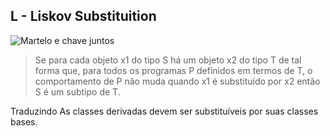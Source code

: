 ## L - Liskov Substituition 
![Martelo e chave juntos](https://accesto.com/blog/static/c3195c3a6034610fa91210f7b21dff14/681f1/liskov-substitution-principle.png)

> Se para cada objeto x1 do tipo S há um objeto x2 do tipo T de tal forma que, para todos os programas P definidos em termos de T, 
> o comportamento de P não muda quando x1 é substituído por x2 então S é um subtipo de T. 

Traduzindo
As classes derivadas devem ser substituíveis por suas classes bases.

